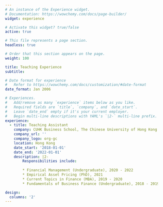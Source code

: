 ```yaml
---
# An instance of the Experience widget.
# Documentation: https://wowchemy.com/docs/page-builder/
widget: experience

# Activate this widget? true/false
active: true

# This file represents a page section.
headless: true

# Order that this section appears on the page.
weight: 100

title: Teaching Experience
subtitle:

# Date format for experience
#   Refer to https://wowchemy.com/docs/customization/#date-format
date_format: Jan 2006

# Experiences.
#   Add/remove as many `experience` items below as you like.
#   Required fields are `title`, `company`, and `date_start`.
#   Leave `date_end` empty if it's your current employer.
#   Begin multi-line descriptions with YAML's `|2-` multi-line prefix.
experience:
  - title: Teaching Assistant
    company: CUHK Business School, The Chinese University of Hong Kong
    company_url: ''
    company_logo: org-gc
    location: Hong Kong
    date_start: '2018-01-01'
    date_end: '2022-01-01'
    description: |2-
        Responsibilities include:
        
        * Financial Management (Undergraduate), 2020 - 2022
        * Empirical Asset Pricing (PhD), 2021
        * Current Topics in Finance (MBA), 2019 - 2020
        * Fundamentals of Business Finance (Undergraduate), 2018 - 2019

design:
  columns: '2'
---
```

